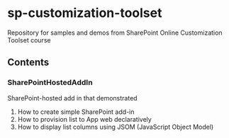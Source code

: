 # sp-customization-toolset
Repository for samples and demos from SharePoint Online Customization Toolset course

## Contents

### SharePointHostedAddIn
SharePoint-hosted add in that demonstrated
1. How to create simple SharePoint add-in
2. How to provision list to App web declaratively
3. How to display list columns using JSOM (JavaScript Object Model)
